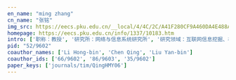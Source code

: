 ```yaml
---
en_name: "ming zhang"
cn_name: "张铭"
img_src: https://eecs.pku.edu.cn/__local/4/4C/2C/A41F280CF9A460DA4E488AC1F7B_F949CA61_2422.jpg?e=.jpg
homepage: https://eecs.pku.edu.cn/info/1337/10183.htm
intro: ['职称：教授', '研究所：网络与信息系统研究所', '研究领域：互联网信息挖掘、机器学习', '办公电话：86-10-6276 5825', '电子邮件：mzhang@net.pku.edu.cn', '个人主页：http://net.pku.edu.cn/dlib/mzhang/']
pid: "52/9602"
coauthor_names: ['Li Hong-bin', 'Chen Qing', 'Liu Yan-bin']
coauthor_ids: ['66/9602', '86/9603', '35/9602']
paper_keys: ['journals/tim/QingHMY06']
---
```

